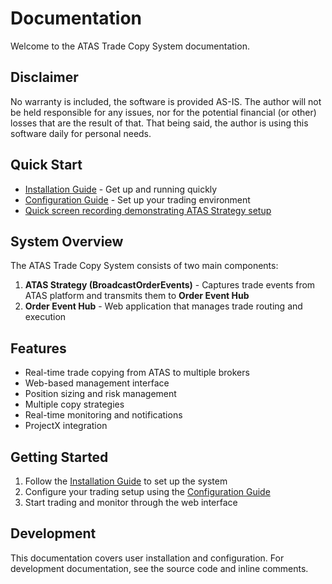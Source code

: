 
# Documentation

Welcome to the ATAS Trade Copy System documentation.

## Disclaimer
No warranty is included, the software is provided AS-IS. 
The author will not be held responsible for any issues, nor for the potential financial (or other) losses that are the result of that.
That being said, the author is using this software daily for personal needs.

## Quick Start

- [Installation Guide](docs/installation.md) - Get up and running quickly
- [Configuration Guide](docs/configuration.md) - Set up your trading environment
- [Quick screen recording demonstrating ATAS Strategy setup](https://youtu.be/_MHOYJV1rhU)

## System Overview

The ATAS Trade Copy System consists of two main components:

1. **ATAS Strategy (BroadcastOrderEvents)** - Captures trade events from ATAS platform and transmits them to **Order Event Hub**
2. **Order Event Hub** - Web application that manages trade routing and execution

## Features

- Real-time trade copying from ATAS to multiple brokers
- Web-based management interface
- Position sizing and risk management
- Multiple copy strategies
- Real-time monitoring and notifications
- ProjectX integration

## Getting Started

1. Follow the [Installation Guide](docs/installation.md) to set up the system
2. Configure your trading setup using the [Configuration Guide](docs/configuration.md)
3. Start trading and monitor through the web interface

## Development

This documentation covers user installation and configuration. For development documentation, see the source code and inline comments.
